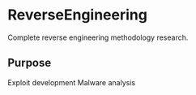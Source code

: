# ReverseEngineering
Complete reverse engineering methodology research.
## Purpose
Exploit development
Malware analysis
```
